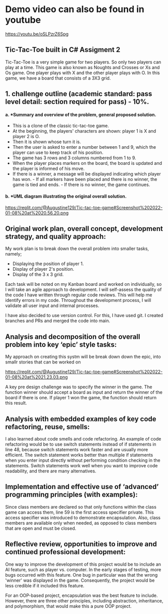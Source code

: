 # Demo video can also be found in youtube
 https://youtu.be/oSLPzrZ6Spg

## Tic-Tac-Toe built in C# Assigment 2

Tic-Tac-Toe is a very simple game for two players. So only two players can play at a time. This game is also known as Noughts and Crosses or Xs and Os game. One player plays with X and the other player plays with O. In this game, we have a board that consists of a 3X3 grid.

## 1. challenge outline (academic standard: pass level detail: section required for pass) - 10%.

#### a. *Summary and overview of the problem, general proposed solution. 

- This is a clone of the classic tic-tac-toe game. 
- At the beginning, the players' characters are shown: player 1 is X and player 2 is O. 
- Then it is shown whose turn it is. 
- Then the user is asked to enter a number between 1 and 9, which the player can use to keep track of his position. 
- The game has 3 rows and 3 columns numbered from 1 to 9. 
- When the player places markers on the board, the board is updated and the player is informed of his move. 
- If there is a winner, a message will be displayed indicating which player has won. - If all markers have been placed and there is no winner, the game is tied and ends. - If there is no winner, the game continues.

#### b. *UML diagram illustrating the original overall solution. 

https://replit.com/@Augustine129/Tic-tac-toe-game#Screenshot%202022-01-08%20at%2020.56.20.png

## Original work plan, overall concept, development strategy, and quality approach:

My work plan is to break down the overall problem into smaller tasks, namely;

- Displaying the position of player 1.
- Display of player 2's position.
- Display of the 3 x 3 grid.

Each task will be noted on my Kanban board and worked on individually, so I will take an agile approach to development. I will self-assess the quality of the code I have written through regular code reviews. This will help me identify errors in my code. Throughout the development process, I will validate all user input and internal processes.

I have also decided to use version control. For this, I have used git. I created branches and PRs and merged the code into main.

## Analysis and decomposition of the overall problem into key ‘epic’ style tasks:

My approach on creating this systm will be break down down the epic, into smallr stories that can be worked on

https://replit.com/@Augustine129/Tic-tac-toe-game#Screenshot%202022-01-08%20at%2021.23.03.png


A key pre design challenge was to specify the winner in the game. The function winner should accept a board as input and return the winner of the board if there is one. If player 1 won the game, the function should return this result.


## Analysis with embedded examples of key code refactoring, reuse, smells:
I also learned about code smells and code refactoring. An example of code refactoring would be to use switch statements instead of if statements in line 48, because switch statements work faster and are usually more efficient. 
The switch statement works better than multiple if statements when you enter input directly without performing condition checking in the statements. Switch statements work well when you want to improve code readability, and there are many alternatives.

## Implementation and effective use of ‘advanced’ programming principles (with examples):

Since class members are declared so that only functions within the class game can access them, line 59 is the first access specifier private. This access specifier was introduced to demonstrate encapsulation. Also, class members are available only when needed, as opposed to class members that are open and must be closed. 

## Reflective review, opportunities to improve and continued professional development:

One way to improve the development of this project would be to include an AI feature, such as player vs. computer. In the early stages of testing, more bugs occurred with this feature. One bug in particular was that the wrong 'winner' was displayed in the game. Consequently, the project would be less credible if it included this feature.

For an OOP-based project, encapsulation was the best feature to include. However, there are three other principles, including abstraction, inheritance, and polymorphism, that would make this a pure OOP project.